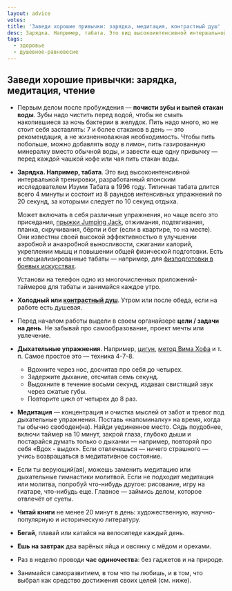 ```yaml
---
layout: advice
votes:
title: 'Заведи хорошие привычки: зарядка, медитация, контрастный душ'
desc: Зарядка. Например, табата. Это вид высокоинтенсивной интервальной тренировки, разработанный японским исследователем Изуми Табата в 1996 году. Типичная табата длится всего 4 минуты и состоит из 8 раундов интенсивных упражнений по 20 секунд, за которыми следует по 10 секунд отдыха.
tags:
  - здоровье
  - душевное-равновесие
---
```


## Заведи хорошие привычки: зарядка, медитация, чтение

- Первым делом после пробуждения — **почисти зубы и выпей стакан воды**. Зубы надо чистить перед водой, чтобы не смыть накопившиеся за ночь бактерии в желудок. Пить надо много, но не стоит себя заставлять: 7 и более стаканов в день — это рекомендация, а не жизненноважная необходимость. Чтобы пить побольше, можно добавлять воду в лимон, пить газированную минералку вместо обычной воды, и завести еще одну привычку — перед каждой чашкой кофе или чая пить стакан воды.

- **Зарядка. Например, табата**. Это вид высокоинтенсивной интервальной тренировки, разработанный японским исследователем Изуми Табата в 1996 году. Типичная табата длится всего 4 минуты и состоит из 8 раундов интенсивных упражнений по 20 секунд, за которыми следует по 10 секунд отдыха.

    Может включать в себя различные упражнения, но чаще всего это приседания, [прыжки Jumping Jack](https://youtube.com/shorts/6P3c03a2bcc?si=eFCjxAzjtxOOSBNt), отжимания, подтягивания, планка, скручивания, бёрпи и бег (если в квартире, то на месте). Они известны своей высокой эффективностью в улучшении аэробной и анаэробной выносливости, сжигании калорий, укреплении мышц и повышении общей физической подготовки. Есть и специализированные табаты — например, для [физподготовки в боевых искусствах](https://www.youtube.com/watch?v=VIWncKGyncU).

    Установи на телефон одно из многочисленных приложений-таймеров для табаты и занимайся каждое утро.

- **Холодный или [контрастный душ](https://lifehacker.ru/kontrastnyj-dush/)**. Утром или после обеда, если на работе есть душевая.

- Перед началом работы выдели в своем органайзере **цели / задачи на день**. Не забывай про самообразование, проект мечты или увлечение.

- **Дыхательные упражнения**. Например, [цигун](https://www.sport-express.ru/zozh/fitness/reviews/chto-takoe-cigun-prostymi-slovami-polza-i-vred-protivopokazaniya-2098631/), [метод Вима Хофа](https://www.sport-express.ru/zozh/health/reviews/kak-pravilno-dyshat-metod-vima-hofa-2061905/) и т. п. Самое простое это — техника 4-7-8.
  - Вдохните через нос, досчитав про себя до четырех.
  - Задержите дыхание, отсчитав семь секунд.
  - Выдохните в течение восьми секунд, издавая свистящий звук через сжатые губы.
  - Повторите цикл от четырех до 8 раз.

- **Медитация** — концентрация и очистка мыслей от забот и тревог под дыхательные упражнения. Поставь «напоминалку» на время, когда ты обычно свободен(на). Найди уединенное место. Сядь поудобнее, включи таймер на 10 минут, закрой глаза, глубоко дыши и постарайся думать только о дыхании — например, повторяй про себя «Вдох - выдох». Если отвлечешься — ничего страшного — учись возвращаться в медитативное состояние.

- Если ты верующий(ая), можешь заменить медитацию или дыхательные гимнастики молитвой. Если не подходит медитация или молитва, попробуй что-нибудь другое: рисование, игру на гиатаре, что-нибудь еще. Главное — займись делом, которое отвлечёт от суеты.

- **Читай книги** не менее 20 минут в день: художественную, научно-популярную и историческую литературу.

- **Бегай**, плавай или катайся на велосипеде каждый день.

- **Ешь на завтрак** два варёных яйца и овсянку с мёдом и орехами.

- Раз в неделю проводи **час одиночества**: без гаджетов и на природе.

- Занимайся саморазвитием, в том что ты любишь, и в том, что выбрал как средство достижения своих целей (см. ниже).
